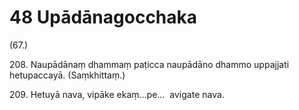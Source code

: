 # 48 Upādānagocchaka

(67.)

208\. Naupādānaṃ dhammaṃ paṭicca naupādāno dhammo uppajjati hetupaccayā. (Saṃkhittaṃ.)

209\. Hetuyā nava, vipāke ekaṃ…pe…  avigate nava.
